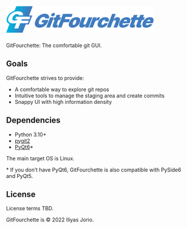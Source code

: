 # <img src="gitfourchette/assets/gitfourchette-banner.png" alt="GitFourchette" height=72>

GitFourchette: The comfortable git GUI.

## Goals

GitFourchette strives to provide:
- A comfortable way to explore git repos
- Intuitive tools to manage the staging area and create commits 
- Snappy UI with high information density 

## Dependencies

- Python 3.10+
- [pygit2](https://pypi.org/project/pygit2)
- [PyQt6](https://pypi.org/project/PyQt6)\*

The main target OS is Linux. 

\* If you don’t have PyQt6, GitFourchette is also compatible with PySide6 and PyQt5.

## License

License terms TBD.

GitFourchette is © 2022 Iliyas Jorio.
